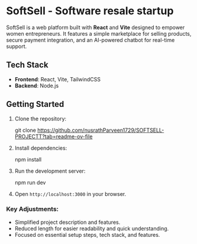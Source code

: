
# SoftSell - Software resale startup 

SoftSell is a web platform built with **React** and **Vite** designed to empower women entrepreneurs. It features a simple marketplace for selling products, secure payment integration, and an AI-powered chatbot for real-time support.

## Tech Stack

- **Frontend**: React, Vite, TailwindCSS
- **Backend**: Node.js

## Getting Started

1. Clone the repository:

   
   git clone https://github.com/nusrathParveen1729/SOFTSELL-PROJECTT?tab=readme-ov-file


2. Install dependencies:

   
   npm install
   

3. Run the development server:

   
   npm run dev
  
4. Open `http://localhost:3000` in your browser.






### Key Adjustments:
- Simplified project description and features.
- Reduced length for easier readability and quick understanding.
- Focused on essential setup steps, tech stack, and features.
```
